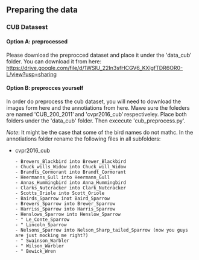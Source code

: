 ## Preparing the data

### CUB Datasest

#### Option A: preprocessed 
Please download the preprocced dataset and place it under the 'data_cub' folder. You can download it from here: 
https://drive.google.com/file/d/1WSlU_22In3sfHCGV6_KXlgfTDR6OR0-L/view?usp=sharing


#### Option B: preprocces yourself
In order do preprocess the cub dataset, you will need to download the images form here and the annotiations from here. Mawe sure the foleders are named 'CUB_200_2011' and 'cvpr2016_cub' respectiveley. Place both folders under the 'data_cub' folder. Then excecute 'cub_preprocess.py'. 

*Note*: It might be the case that some of the bird names do not mathc. In the annotiations folder rename the following files in all subfolders: 
- cvpr2016_cub


      - Brewers_Blackbird into Brewer_Blackbird
      - Chuck_wills_Widow into Chuck_will_Widow
      - Brandts_Cormorant into Brandt_Cormorant
      - Heermanns_Gull into Heermann_Gull
      - Annas_Hummingbird into Anna_Hummingbird
      - Clarks_Nutcracker into Clark_Nutcracker
      - Scotts_Oriole into Scott_Oriole
      - Bairds_Sparrow inot Baird_Sparrow
      - Brewers_Sparrow into Brewer_Sparrow
      - Harriss_Sparrow into Harris_Sparrow
      - Henslows_Sparrow into Henslow_Sparrow
      - " Le_Conte_Sparrow
      - " Lincoln_Sparrow
      - Nelsons_Sparrow into Nelson_Sharp_tailed_Sparrow (now you guys are just mocking me right?)
      - " Swainson_Warbler
      - " Wilson_Warbler
      - " Bewick_Wren

